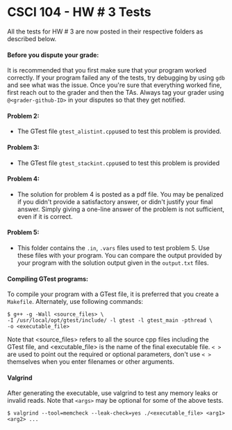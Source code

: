 # CSCI 104 - HW # 3 Tests

All the tests for HW # 3 are now posted in their respective folders as described below.

#### Before you dispute your grade:

It is recommended that you first make sure that your program worked correctly. If your program failed any of the tests, try debugging by using `gdb` and see what was the issue. Once you're sure that everything worked fine, first reach out to the grader and then the TAs. Always tag your grader using `@<grader-github-ID>` in your disputes so that they get notified.

#### Problem 2:
 
 + The GTest file `gtest_alistint.cpp`used to test this problem is provided. 

#### Problem 3:
 
 + The GTest file `gtest_stackint.cpp`used to test this problem is provided

#### Problem 4:
 
 + The solution for problem 4 is posted as a pdf file. You may be penalized if you didn't provide a satisfactory answer, or didn't justify your final answer. Simply giving a one-line answer of the problem is not sufficient, even if it is correct.

#### Problem 5:
 
 + This folder contains the `.in`, `.vars` files used to test problem 5. Use these files with your program. You can compare the output provided by your program with the solution output given in the `output.txt` files.

#### Compiling GTest programs:

 To compile your program with a GTest file, it is preferred that you create a `Makefile`. Alternately, use following commands: 

```shell
$ g++ -g -Wall <source_files> \
-I /usr/local/opt/gtest/include/ -l gtest -l gtest_main -pthread \
-o <executable_file>
```

Note that <source_files> refers to all the source cpp files including the GTest file, and <excutable_file> is the name of the final executable file. `< >` are used to point out the required or optional parameters, don't use `< >` themselves when you enter filenames or other arguments.

#### Valgrind

After generating the executable, use valgrind to test any memory leaks or invalid reads. Note that `<args>` may be optional for some of the above tests.

```shell
$ valgrind --tool=memcheck --leak-check=yes ./<executable_file> <arg1> <arg2> ...
```
